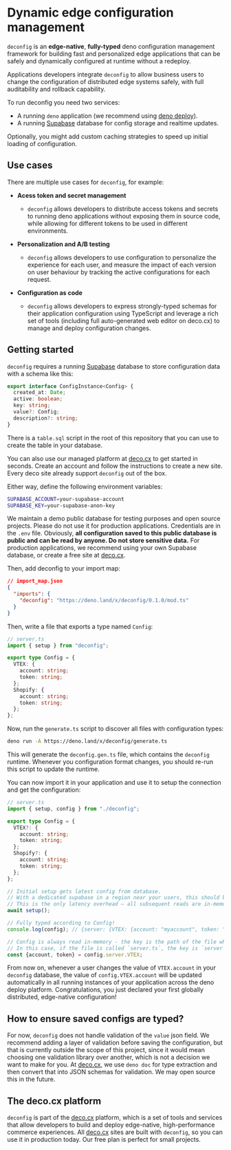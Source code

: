 # Dynamic edge configuration management

`deconfig` is an **edge-native**, **fully-typed** deno configuration management framework for building fast and personalized edge applications that can be safely and dynamically configured at runtime without a redeploy.

Applications developers integrate `deconfig` to allow business users to change the configuration of distributed edge systems safely, with full auditability and rollback capability.

To run deconfig you need two services:

- A running `deno` application (we recommend using [deno deploy](https://deno.com/deploy)).
- A running [Supabase](https://supabase.io) database for config storage and realtime updates.

Optionally, you might add custom caching strategies to speed up initial loading of configuration.

## Use cases

There are multiple use cases for `deconfig`, for example:

- **Acess token and secret management**

  - `deconfig` allows developers to distribute access tokens and secrets to running deno applications without exposing them in source code, while allowing for different tokens to be used in different environments.

- **Personalization and A/B testing**

  - `deconfig` allows developers to use configuration to personalize the experience for each user, and measure the impact of each version on user behaviour by tracking the active configurations for each request.

- **Configuration as code**

  - `deconfig` allows developers to express strongly-typed schemas for their application configuration using TypeScript and leverage a rich set of tools (including full auto-generated web editor on deco.cx) to manage and deploy configuration changes.

## Getting started

`deconfig` requires a running [Supabase](https://supabase.io) database to store configuration data with a schema like this:

```typescript
export interface ConfigInstance<Config> {
  created_at: Date;
  active: boolean;
  key: string;
  value?: Config;
  description?: string;
}
```

There is a `table.sql` script in the root of this repository that you can use to create the table in your database.

You can also use our managed platform at [deco.cx](https://deco.cx) to get started in seconds. Create an account and follow the instructions to create a new site. Every deco site already support `deconfig` out of the box.

Either way, define the following environment variables:

```bash
SUPABASE_ACCOUNT=your-supabase-account
SUPABASE_KEY=your-supabase-anon-key
```

We maintain a demo public database for testing purposes and open source projects. Please do not use it for production applications. Credentials are in the `.env` file. Obviously, **all configuration saved to this public database is public and can be read by anyone. Do not store sensitive data.** For production applications, we recommend using your own Supabase database, or create a free site at [deco.cx](https://deco.cx).

Then, add deconfig to your import map:

```json
// import_map.json
{
  "imports": {
    "deconfig": "https://deno.land/x/deconfig/0.1.0/mod.ts"
  }
}
```

Then, write a file that exports a type named `Config`:

```typescript
// server.ts
import { setup } from "deconfig";

export type Config = {
  VTEX: {
    account: string;
    token: string;
  };
  Shopify: {
    account: string;
    token: string;
  };
};
```

Now, run the `generate.ts` script to discover all files with configuration types:

```bash
deno run -A https://deno.land/x/deconfig/generate.ts
```

This will generate the `deconfig.gen.ts` file, which contains the `deconfig` runtime. Whenever you configuration format changes, you should re-run this script to update the runtime.

You can now import it in your application and use it to setup the connection and get the configuration:

```typescript
// server.ts
import { setup, config } from "./deconfig";

export type Config = {
  VTEX?: {
    account: string;
    token: string;
  };
  Shopify?: {
    account: string;
    token: string;
  };
};

// Initial setup gets latest config from database. 
// With a dedicated supabase in a region near your users, this should be <100ms.
// This is the only latency overhead — all subsequent reads are in-memory.
await setup();

// Fully typed according to Config!
console.log(config); // {server: {VTEX: {account: "myaccount", token: "mytoken"}}

// Config is always read in-memory - the key is the path of the file where it was defined.
// In this case, if the file is called `server.ts`, the key is `server`.
const {account, token} = config.server.VTEX; 
```

From now on, whenever a user changes the value of `VTEX.account` in your `deconfig` database, the value of `config.VTEX.account` will be updated automatically in all running instances of your application across the deno deploy platform. Congratulations, you just declared your first globally distributed, edge-native configuration!

## How to ensure saved configs are typed?

For now, `deconfig` does not handle validation of the `value` json field. We recommend adding a layer of validation before saving the configuration, but that is currently outside the scope of this project, since it would mean choosing one validation library over another, which is not a decision we want to make for you. At [deco.cx](https://deco.cx), we use `deno doc` for type extraction and then convert that into JSON schemas for validation. We may open source this in the future.

## The deco.cx platform

`deconfig` is part of the [deco.cx](https://deco.cx) platform, which is a set of tools and services that allow developers to build and deploy edge-native, high-performance commerce experiences. All [deco.cx](https://deco.cx) sites are built with `deconfig`, so you can use it in production today. Our free plan is perfect for small projects.
